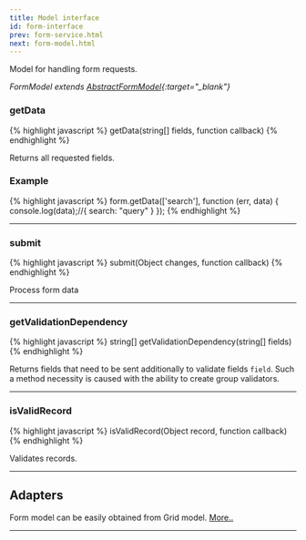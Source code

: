 ```yaml
---
title: Model interface
id: form-interface
prev: form-service.html
next: form-model.html
---
```


Model for handling form requests.

*FormModel extends [AbstractFormModel]({{site.github}}/src/form/AbstractFormModel.js){:target="_blank"}*

### getData

{% highlight javascript %}
 getData(string[] fields, function callback)
{% endhighlight %}

Returns all requested fields.

### Example
{% highlight javascript %}
form.getData(['search'], function (err, data) {
    console.log(data);//{ search: "query" }
});
{% endhighlight %}

----

### submit

{% highlight javascript %}
 submit(Object changes, function callback)
{% endhighlight %}

Process form data

----

### getValidationDependency

{% highlight javascript %}
string[] getValidationDependency(string[] fields)
{% endhighlight %}

Returns fields that need to be sent additionally to validate fields `field`. Such a method necessity
is caused with the ability to create group validators.

----

### isValidRecord

{% highlight javascript %}
isValidRecord(Object record, function callback)
{% endhighlight %}

Validates records.

---

## Adapters

Form model can be easily obtained from Grid model.
[More..](grid-adapters.html)

---